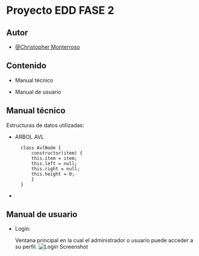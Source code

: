 
# Proyecto EDD FASE 2



## Autor

- [@Christopher Monterroso](https://www.github.com/ChristopherMonterroso)


## Contenido

- Manual técnico

- Manual de usuario


## Manual técnico

Estructuras de datos utilizadas:
        
- ARBOL AVL

        class AvlNode {
            constructor(item) {
            this.item = item;
            this.left = null;
            this.right = null;
            this.height = 0;
            }
        }
- 


## Manual de usuario

- Login:

    Ventana principal en la cual el administrador o usuario puede acceder a su perfil.
![Login Screenshot](/documentation/ss-png/login.png)




